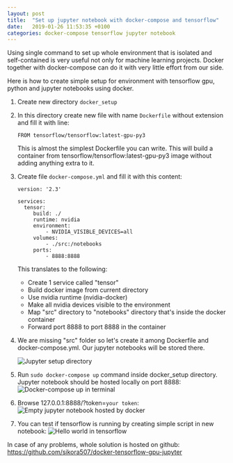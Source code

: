 ```yaml
---
layout: post
title:  "Set up jupyter notebook with docker-compose and tensorflow"
date:   2019-01-26 11:53:35 +0100
categories: docker-compose tensorflow jupyter notebook
---
```

Using single command to set up whole environment that is isolated and self-contained is very useful not only for machine learning projects.
Docker together with docker-compose can do it with very little effort from our side.

Here is how to create simple setup for environment with tensorflow gpu, python and jupyter notebooks using docker. 

1. Create new directory `docker_setup`
2. In this directory create new file with name `Dockerfile` without extension and fill it with line:
   ```
   FROM tensorflow/tensorflow:latest-gpu-py3
   ```
   This is almost the simplest Dockerfile you can write. This will build a container from tensorflow/tensorflow:latest-gpu-py3 image without adding anything extra to it.

3. Create file `docker-compose.yml` and fill it with this content:
   ```
   version: '2.3'

   services:
     tensor:
        build: ./
        runtime: nvidia
        environment:
            - NVIDIA_VISIBLE_DEVICES=all
        volumes:
            - ./src:/notebooks
        ports:
            - 8888:8888
    ```
   This translates to the following:
   * Create 1 service called "tensor"
   * Build docker image from current directory
   * Use nvidia runtime (nvidia-docker)
   * Make all nvidia devices visible to the environment
   * Map "src" directory to "notebooks" directory that's inside the docker container
   * Forward port 8888 to port 8888 in the container

4. We are missing "src" folder so let's create it among Dockerfile and docker-compose.yml. Our jupyter notebooks will be stored there.

   ![Jupyter setup directory](/assets/img/jupyter_setup_dir.png)

5. Run `sudo docker-compose up` command inside docker_setup directory. Jupyter notebook should be hosted locally on port 8888:
   ![Docker-compose up in terminal](/assets/img/docker_compose_up_terminal.png)

6. Browse 127.0.0.1:8888/?token=`your token`:
   ![Empty jupyter notebook hosted by docker](/assets/img/jupyter_notebook_empty.png)

7. You can test if tensorflow is running by creating simple script in new notebook:
    ![Hello world in tensorflow](/assets/img/hello_tensorflow.png)

In case of any problems, whole solution is hosted on github:
<https://github.com/sikora507/docker-tensorflow-gpu-jupyter>
